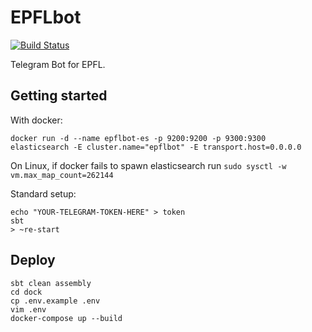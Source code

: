 # EPFLbot
[![Build Status](https://travis-ci.com/mukel/epflbot.svg?token=d7f7szCri5ct4GZxRyqt&branch=master)](https://travis-ci.com/mukel/epflbot)

Telegram Bot for EPFL.

## Getting started

With docker:

```shell
docker run -d --name epflbot-es -p 9200:9200 -p 9300:9300 elasticsearch -E cluster.name="epflbot" -E transport.host=0.0.0.0
```

On Linux, if docker fails to spawn elasticsearch run ```sudo sysctl -w vm.max_map_count=262144```

Standard setup:

```shell
echo "YOUR-TELEGRAM-TOKEN-HERE" > token
sbt
> ~re-start
```

## Deploy

```shell
sbt clean assembly
cd dock
cp .env.example .env
vim .env
docker-compose up --build
```
